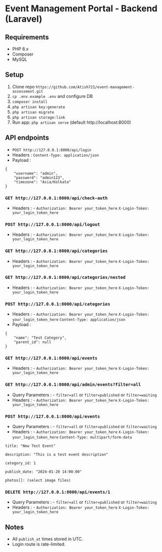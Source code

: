 # Event Management Portal - Backend (Laravel)

## Requirements
- PHP 8.x
- Composer
- MySQL


## Setup
1. Clone repo `https://github.com/Atish721/event-management-assessment.git`
2. `cp .env.example .env` and configure DB
3. `composer install`
4. `php artisan key:generate`
5. `php artisan migrate`
6. `php artisan storage:link`
8. Run app: `php artisan serve` (default http://localhost:8000)

## API endpoints
- `POST http://127.0.0.1:8000/api/login`
- Headers : `Content-Type: application/json`
- Payload :
```
{
    "username": "admin",
    "password": "admin123",
    "timezone": "Asia/Kolkata"
}
```

### `GET http://127.0.0.1:8000/api/check-auth`
- Headers : - `Authorization: Bearer your_token_here`
               `X-Login-Token: your_login_token_here`


### `POST http://127.0.0.1:8000/api/logout`
- Headers : - `Authorization: Bearer your_token_here`
               `X-Login-Token: your_login_token_here`


### `GET http://127.0.0.1:8000/api/categories`
- Headers : - `Authorization: Bearer your_token_here`
               `X-Login-Token: your_login_token_here`


### `GET http://127.0.0.1:8000/api/categories/nested`
- Headers : - `Authorization: Bearer your_token_here`
               `X-Login-Token: your_login_token_here`


### `POST http://127.0.0.1:8000/api/categories`
- Headers : - `Authorization: Bearer your_token_here`
               `X-Login-Token: your_login_token_here`
               `Content-Type: application/json`
- Payload :
```
{
    "name": "Test Category",
    "parent_id": null
}
```

### `GET http://127.0.0.1:8000/api/events`
- Headers : - `Authorization: Bearer your_token_here`
               `X-Login-Token: your_login_token_here`


### `GET http://127.0.0.1:8000/api/admin/events?filter=all`
- Query Parameters : - `filter=all` or `filter=published` or `filter=waiting`
- Headers : - `Authorization: Bearer your_token_here`
               `X-Login-Token: your_login_token_here`


### `POST http://127.0.0.1:8000/api/events`
- Query Parameters : - `filter=all` or `filter=published` or `filter=waiting`
- Headers : - `Authorization: Bearer your_token_here`
               `X-Login-Token: your_login_token_here`
               `Content-Type: multipart/form-data`

```
title: "New Test Event"

description: "This is a test event description"

category_id: 1

publish_date: "2024-01-20 14:00:00"

photos[]: (select image files)
```


### `DELETE http://127.0.0.1:8000/api/events/1`
- Query Parameters : - `filter=all` or `filter=published` or `filter=waiting`
- Headers : - `Authorization: Bearer your_token_here`
               `X-Login-Token: your_login_token_here`

## Notes
- All `publish_at` times stored in UTC.
- Login route is rate-limited.

